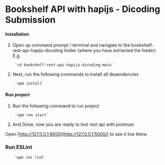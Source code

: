 # Bookshelf API with hapijs - Dicoding Submission

#### Installation

1. Open up command prompt / terminal and navigate to the bookshelf-rest-api-hapijs-dicoding folder (where you have extracted the folder). E.g.

		`cd bookshelf-rest-api-hapijs-dicoding-main`

2. Next, run the following commands to install all dependencies

		`npm install`


#### Run project

1. Run the following command to run project

		`npm run start`

2. And Done, now you are ready to test rest api with postman
	
Open  [http://127.0.0.1:8000](http://127.0.0.1:5000/)  to see it live there.

### Run ESLint 

		`npm run lint`

